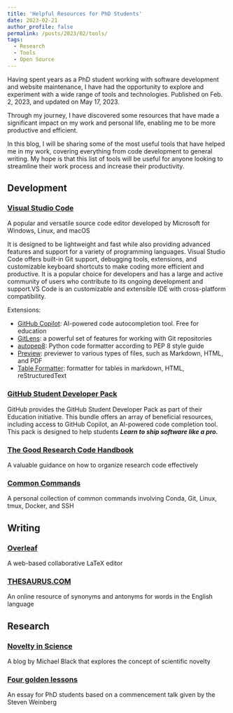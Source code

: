 ```yaml
---
title: 'Helpful Resources for PhD Students'
date: 2023-02-21
author_profile: false
permalink: /posts/2023/02/tools/
tags:
  - Research
  - Tools
  - Open Source
---
```

Having spent years as a PhD student working with software development and website maintenance, I have had the opportunity to explore and experiment with a wide range of tools and technologies. Published on Feb. 2, 2023, and updated on May 17, 2023.

Through my journey, I have discovered some resources that have made a significant impact on my work and personal life, enabling me to be more productive and efficient.

In this blog, I will be sharing some of the most useful tools that have helped me in my work, covering everything from code development to general writing. My hope is that this list of tools will be useful for anyone looking to streamline their work process and increase their productivity.

## Development

### [Visual Studio Code](https://code.visualstudio.com/)

A popular and versatile source code editor developed by Microsoft for Windows, Linux, and macOS

It is designed to be lightweight and fast while also providing advanced features and support for a variety of programming languages. Visual Studio Code offers built-in Git support, debugging tools, extensions, and customizable keyboard shortcuts to make coding more efficient and productive. It is a popular choice for developers and has a large and active community of users who contribute to its ongoing development and support.VS Code is an customizable and extensible IDE with cross-platform compatibility.

Extensions:

- [GitHub Copilot](https://marketplace.visualstudio.com/items?itemName=GitHub.copilot): AI-powered code autocompletion tool. Free for education
- [GitLens](https://marketplace.visualstudio.com/items?itemName=eamodio.gitlens): a powerful set of features for working with Git repositories
- [autopep8](https://marketplace.visualstudio.com/items?itemName=ms-python.autopep8):  Python code formatter according to PEP 8 style guide
- [Preview](https://marketplace.visualstudio.com/items?itemName=searKing.preview-vscode): previewer to various types of files, such as Markdown, HTML, and PDF
- [Table Formatter](https://marketplace.visualstudio.com/items?itemName=shuworks.vscode-table-formatter): formatter for tables in markdown, HTML, reStructuredText

### [GitHub Student Developer Pack](https://education.github.com/pack)

GitHub provides the GitHub Student Developer Pack as part of their Education initiative.
This bundle offers an array of beneficial resources, including access to GitHub Copilot, an AI-powered code completion tool. This pack is designed to help students ***Learn to ship software like a pro.***

### [The Good Research Code Handbook](https://goodresearch.dev/)

A valuable guidance on how to organize research code effectively

### [Common Commands](https://github.com/jinningwang/jinningwang/blob/main/command.md)

A personal collection of common commands involving Conda, Git, Linux, tmux, Docker, and SSH

## Writing

### [Overleaf](https://www.overleaf.com/)

A web-based collaborative LaTeX editor

### [THESAURUS.COM](https://www.thesaurus.com/browse/synonym)

An online resource of synonyms and antonyms for words in the English language

## Research

### [Novelty in Science](https://perceiving-systems.blog/en/news/novelty-in-science)

A blog by Michael Black that explores the concept of scientific novelty

### [Four golden lessons](https://www.nature.com/articles/426389a)

An essay for PhD students based on a commencement talk given by the Steven Weinberg

